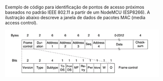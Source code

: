Exemplo de código para identificação de pontos de acesso próximos baseados no padrão IEEE 802.11 a partir de um NodeMCU (ESP8266). A ilustração abaixo descreve a janela de dados de pacotes MAC (media access control).

![Janela de dados de pacotes QoS (IEEE 802.11)](https://github.com/allanrodrigol/sistemas-embarcados/blob/master/fontes/wifi-scanner/images/data-frame.png)
